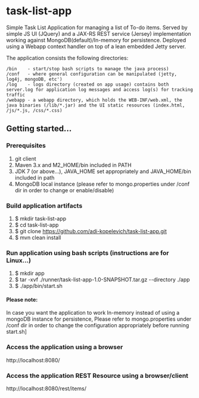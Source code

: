 task-list-app
=======================
Simple Task List Application for managing a list of To-do items.
Served by simple JS UI (JQuery) and a JAX-RS REST service (Jersey) implementation working against MongoDB(default)/In-memory for persistence.
Deployed using a Webapp context handler on top of a lean embedded Jetty server.

The application consists the following directories:

    /bin    - start/stop bash scripts to manage the java process)
    /conf   - where general configuration can be manipulated (jetty, log4j, mongoDB, etc')
    /log    - logs directory (created on app usage) contains both server.log for application log messages and access log(s) for tracking traffic
    /webapp - a webapp directory, which holds the WEB-INF/web.xml, the java binaries (/lib/*.jar) and the UI static resources (index.html, /js/*.js, /css/*.css)

Getting started...
-----------------------

### Prerequisites

1. git client 
2. Maven 3.x and M2_HOME/bin included in PATH
3. JDK 7 (or above...), JAVA_HOME set appropriately and JAVA_HOME/bin included in path  
4. MongoDB local instance (please refer to mongo.properties under /conf dir in order to change or enable/disable)

### Build application artifacts 

1. $ mkdir task-list-app 
2. $ cd task-list-app 
3. $ git clone https://github.com/adi-kopelevich/task-list-app.git
4. $ mvn clean install

### Run application using bash scripts (instructions are for Linux...) 

1. $ mkdir app
2. $ tar -xvf ./runner/task-list-app-1.0-SNAPSHOT.tar.gz --directory ./app
3. $ ./app/bin/start.sh 

#### Please note:
In case you want the application to work In-memory instead of using a mongoDB instance for persistence, 
Please refer to mongo.properties under /conf dir in order to change the configuration appropriately before running start.sh] 

### Access the application using a browser 
http://localhost:8080/

### Access the application REST Resource using a browser/client
http://localhost:8080/rest/items/